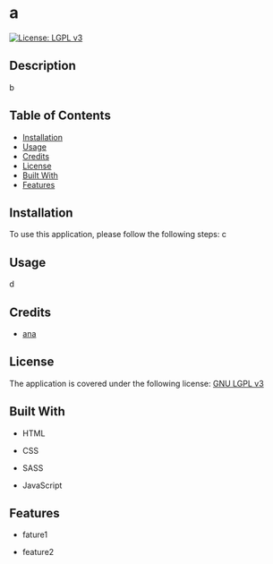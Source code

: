 # a
[![License: LGPL v3](https://img.shields.io/badge/License-LGPL_v3-blue.svg)](https://www.gnu.org/licenses/lgpl-3.0)


## Description
  b
  
## Table of Contents
  * [Installation](#installation)
* [Usage](#usage)
* [Credits](#credits)
* [License](#license)
* [Built With](#built-with)
* [Features](#features)

## Installation
To use this application, please follow the following steps:  c


## Usage
d

## Credits
* [ana](https://github.com/analuciarojas)

## License

  The application is covered under the following license:
  [GNU LGPL v3](https://www.gnu.org/licenses/lgpl-3.0)

    
## Built With
* HTML

* CSS

* SASS

* JavaScript


## Features
* fature1

* feature2



